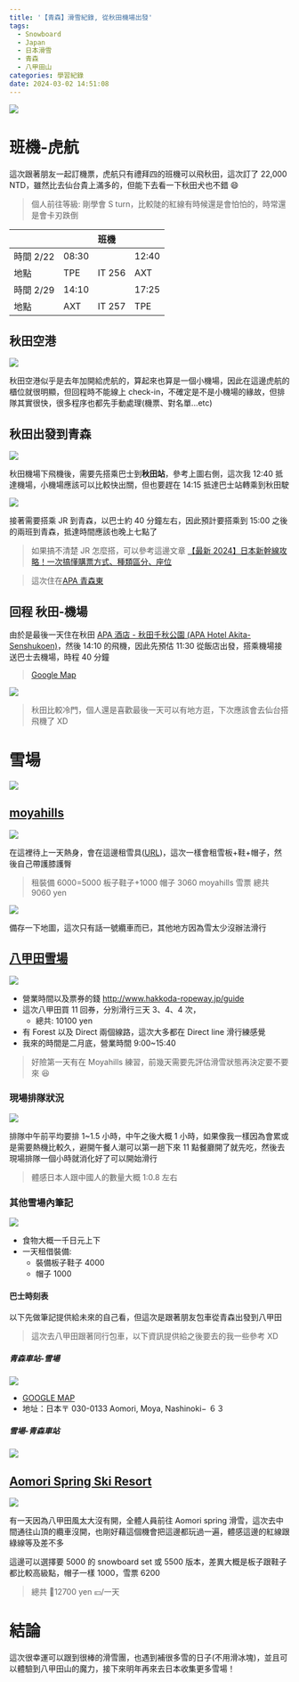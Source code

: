 ```yaml
---
title: '【青森】滑雪紀錄, 從秋田機場出發'
tags:
  - Snowboard
  - Japan
  - 日本滑雪
  - 青森
  - 八甲田山
categories: 學習紀錄
date: 2024-03-02 14:51:08
---
```



![](https://nijialin.com/images/2024/aomori/S__19750974_0.jpg)

# 班機-虎航

這次跟著朋友一起訂機票，虎航只有禮拜四的班機可以飛秋田，這次訂了 22,000 NTD，雖然比去仙台貴上滿多的，但能下去看一下秋田犬也不錯 😄

> 個人前往等級: 剛學會 S turn，比較陡的紅線有時候還是會怕怕的，時常還是會卡刃跌倒

<!-- more -->

|           |       | 班機   |       |
| :-------- | :---- | :----- | ----- |
| 時間 2/22 | 08:30 |        | 12:40 |
| 地點      | TPE   | IT 256 | AXT   |
| 時間 2/29 | 14:10 |        | 17:25 |
| 地點      | AXT   | IT 257 | TPE   |

## 秋田空港

![](https://nijialin.com/images/2024/aomori/S__19750984_0.jpg)

秋田空港似乎是去年加開給虎航的，算起來也算是一個小機場，因此在這邊虎航的櫃位就很明顯，但回程時不能線上 check-in，不確定是不是小機場的緣故，但排隊其實很快，很多程序也都先手動處理(機票、對名單...etc)

## 秋田出發到青森

![](https://nijialin.com/images/2024/aomori/S__5595140.jpg)

秋田機場下飛機後，需要先搭乘巴士到**秋田站**，參考上圖右側，這次我 12:40 抵達機場，小機場應該可以比較快出關，但也要趕在 14:15 抵達巴士站轉乘到秋田駛

![](https://nijialin.com/images/2024/aomori/S__5595159.jpg)

接著需要搭乘 JR 到青森，以巴士約 40 分鐘左右，因此預計要搭乘到 15:00 之後的兩班到青森，抵達時間應該也晚上七點了

> 如果搞不清楚 JR 怎麼搭，可以參考這邊文章 [【最新 2024】日本新幹線攻略！一次搞懂購票方式、種類區分、座位](https://matcha-jp.com/tw/172)

> 這次住在[APA 青森東](https://www.google.com/maps/place/APA%E9%A3%AF%E5%BA%97+%E9%9D%92%E6%A3%AE%E7%AB%99%E6%9D%B1/@40.8278806,140.7363861,17z/data=!3m1!4b1!4m9!3m8!1s0x5f9b9f1e13da284f:0xc5f50c8652edfa2b!5m2!4m1!1i2!8m2!3d40.8278766!4d140.7389664!16s%2Fg%2F1tnl16vv?authuser=0&entry=ttuhttps:/)

## 回程 秋田-機場

由於是最後一天住在秋田 [APA 酒店 - 秋田千秋公園 (APA Hotel Akita-Senshukoen)](https://www.google.com/maps/place/APA+HOTEL+AKITA-SENSHUKOEN/@39.7206179,140.1166995,17z/data=!3m1!4b1!4m9!3m8!1s0x5f8fc2bfe52953e5:0xc91ceb8b6c1eb81a!5m2!4m1!1i2!8m2!3d39.7206138!4d140.1192798!16s%2Fg%2F12m9km9lj?authuser=0&entry=ttu)，然後 14:10 的飛機，因此先預估 11:30 從飯店出發，搭乘機場接送巴士去機場，時程 40 分鐘

> [Google Map](https://maps.app.goo.gl/Ptum5uitHDe5Dkjo9)

![](https://nijialin.com/images/2024/aomori/2.png)

> 秋田比較冷門，個人還是喜歡最後一天可以有地方逛，下次應該會去仙台搭飛機了 XD

# 雪場

![](https://nijialin.com/images/2024/aomori/S__19750982_0.jpg)

## [moyahills](http://moyahills.jp/index.html)

![](https://nijialin.com/images/2024/aomori/1.png)

在這裡待上一天熱身，會在這邊租雪具([URL](https://moyahills.jp/winter/winter.html))，這次一樣會租雪板+鞋+帽子，然後自己帶護膝護臀

> 租裝備 6000=5000 板子鞋子+1000 帽子
> 3060 moyahills 雪票
> 總共 9060 yen

![](https://nijialin.com/images/2024/aomori/20231214130801-0001.jpg)

備存一下地圖，這次只有話一號纜車而已，其他地方因為雪太少沒辦法滑行

## [八甲田雪場](https://maps.app.goo.gl/dVVYec58396nDwmF7)

![](https://nijialin.com/images/2024/aomori/S__19750976_0.jpg)

- 營業時間以及票券的錢 http://www.hakkoda-ropeway.jp/guide
- 這次八甲田買 11 回券，分別滑行三天 3、4、4 次，
  - 總共: 10100 yen
- 有 Forest 以及 Direct 兩個線路，這次大多都在 Direct line 滑行練感覺
- 我來的時間是二月底，營業時間 9:00~15:40

> 好險第一天有在 Moyahills 練習，前幾天需要先評估滑雪狀態再決定要不要來 😆

### 現場排隊狀況

![](https://nijialin.com/images/2024/aomori/S__19750979_0.jpg)

排隊中午前平均要排 1~1.5 小時，中午之後大概 1 小時，如果像我一樣因為會累或是需要熱機比較久，避開午餐人潮可以第一趟下來 11 點餐廳開了就先吃，然後去現場排隊一個小時就消化好了可以開始滑行

> 體感日本人跟中國人的數量大概 1:0.8 左右

### 其他雪場內筆記

![](https://nijialin.com/images/2024/aomori/S__19750978_0.jpg)

- 食物大概一千日元上下
- 一天租借裝備:
  - 裝備板子鞋子 4000
  - 帽子 1000

#### 巴士時刻表

以下先做筆記提供給未來的自己看，但這次是跟著朋友包車從青森出發到八甲田

> 這次去八甲田跟著同行包車，以下資訊提供給之後要去的我一些參考 XD

##### 青森車站-雪場

![](https://nijialin.com/images/2024/aomori/491450597338513798.png)

- [GOOGLE MAP](https://maps.app.goo.gl/WMcRyvHcqBheBnMV9)
- 地址：日本〒 030-0133 Aomori, Moya, Nashinoki− ６３

##### 雪場-青森車站

![](https://nijialin.com/images/2024/aomori/491450553851708003.png)

## [Aomori Spring Ski Resort](https://maps.app.goo.gl/WaRh4C9yDwm2qaV66?g_st=ic)

![](https://nijialin.com/images/2024/aomori/md85_G_01.jpeg)


有一天因為八甲田風太大沒有開，全體人員前往 Aomori spring 滑雪，這次去中間通往山頂的纜車沒開，也剛好藉這個機會把這邊都玩過一遍，體感這邊的紅線跟綠線等及差不多

這邊可以選擇要 5000 的 snowboard set 或 5500 版本，差異大概是板子跟鞋子都比較高級點，帽子一樣 1000，雪票 6200

> 總共 🟰12700 yen 💴/一天

# 結論

這次很幸運可以跟到很棒的滑雪團，也遇到補很多雪的日子(不用滑冰塊)，並且可以體驗到八甲田山的魔力，接下來明年再來去日本收集更多雪場！